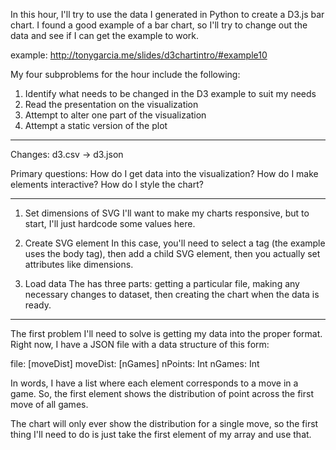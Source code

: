 In this hour, I'll try to use the data I generated in Python to create a D3.js bar chart. I found a good example of a bar chart, so I'll try to change out the data and see if I can get the example to work. 

example: http://tonygarcia.me/slides/d3chartintro/#example10

My four subproblems for the hour include the following: 
1. Identify what needs to be changed in the D3 example to suit my needs
2. Read the presentation on the visualization
3. Attempt to alter one part of the visualization
4. Attempt a static version of the plot

---
Changes:
 d3.csv -> d3.json

Primary questions: 
How do I get data into the visualization?
How do I make elements interactive?
How do I style the chart? 

---
1. Set dimensions of SVG
I'll want to make my charts responsive, but to start, I'll just hardcode some values here. 

2. Create SVG element
In this case, you'll need to select a tag (the example uses the body tag), then add a child SVG element, then you actually set attributes like dimensions.

3. Load data
The has three parts: getting a particular file, making any necessary changes to dataset, then creating the chart when the data is ready. 

---
The first problem I'll need to solve is getting my data into the proper format. 
Right now, I have a JSON file with a data structure of this form:

file: [moveDist]
moveDist: [nGames]
nPoints: Int
nGames: Int

In words, I have a list where each element corresponds to a move in a game. So, the first element shows the distribution of point across the first move of all games. 

The chart will only ever show the distribution for a single move, so the first thing I'll need to do is just take the first element of my array and use that. 
